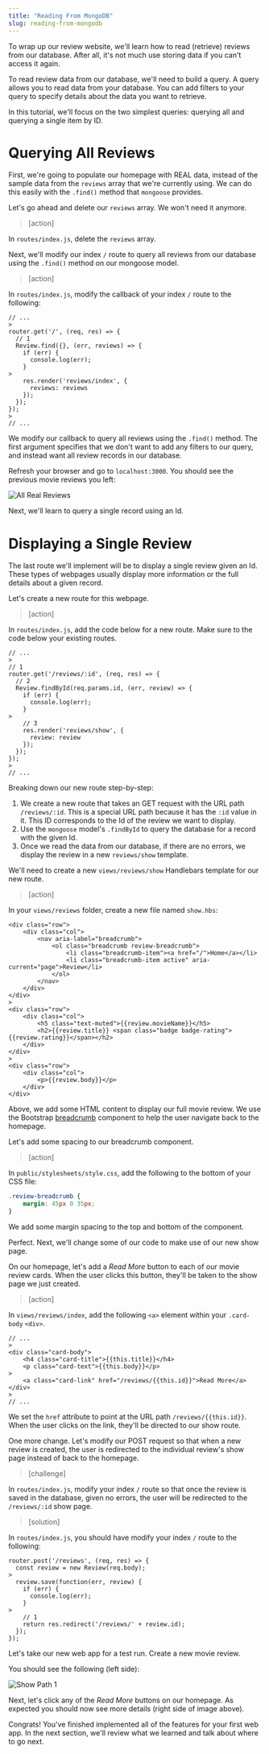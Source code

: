 ```yaml
---
title: "Reading From MongoDB"
slug: reading-from-mongodb
---
```


To wrap up our review website, we'll learn how to read (retrieve) reviews from our database. After all, it's not much use storing data if you can't access it again.

To read review data from our database, we'll need to build a query. A query allows you to read data from your database. You can add filters to your query to specify details about the data you want to retrieve.

In this tutorial, we'll focus on the two simplest queries: querying all and querying a single item by ID.

# Querying All Reviews

First, we're going to populate our homepage with REAL data, instead of the sample data from the `reviews` array that we're currently using. We can do this easily with the `.find()` method that `mongoose` provides.

Let's go ahead and delete our `reviews` array. We won't need it anymore.

> [action]
>
In `routes/index.js`, delete the `reviews` array.

Next, we'll modify our index `/` route to query all reviews from our database using the `.find()` method on our mongoose model.

> [action]
>
In `routes/index.js`, modify the callback of your index `/` route to the following:
>
```
// ...
>
router.get('/', (req, res) => {
  // 1
  Review.find({}, (err, reviews) => {
    if (err) {
      console.log(err);
    }
>
    res.render('reviews/index', {
      reviews: reviews
    });
  });
});
>
// ...
```
>
We modify our callback to query all reviews using the `.find()` method. The first argument specifies that we don't want to add any filters to our query, and instead want all review records in our database.

Refresh your browser and go to `localhost:3000`. You should see the previous movie reviews you left:

![All Real Reviews](assets/all_real_reviews.jpg)

Next, we'll learn to query a single record using an Id.

# Displaying a Single Review

The last route we'll implement will be to display a single review given an Id. These types of webpages usually display more information or the full details about a given record.

Let's create a new route for this webpage.

> [action]
>
In `routes/index.js`, add the code below for a new route. Make sure to the code below your existing routes.
>
```
// ...
>
// 1
router.get('/reviews/:id', (req, res) => {
  // 2
  Review.findById(req.params.id, (err, review) => {
    if (err) {
      console.log(err);
    }
>
    // 3
    res.render('reviews/show', {
      review: review
    });
  });
});
>
// ...
```
>
Breaking down our new route step-by-step:
>
1. We create a new route that takes an GET request with the URL path `/reviews/:id`. This is a special URL path because it has the `:id` value in it. This ID corresponds to the Id of the review we want to display.
1. Use the `mongoose` model's `.findById` to query the database for a record with the given Id.
1. Once we read the data from our database, if there are no errors, we display the review in a new `reviews/show` template.

We'll need to create a new `views/reviews/show` Handlebars template for our new route.

> [action]
>
In your `views/reviews` folder, create a new file named `show.hbs`:
>
```
<div class="row">
    <div class="col">
        <nav aria-label="breadcrumb">
            <ol class="breadcrumb review-breadcrumb">
                <li class="breadcrumb-item"><a href="/">Home</a></li>
                <li class="breadcrumb-item active" aria-current="page">Review</li>
            </ol>
        </nav>
    </div>
</div>
>
<div class="row">
    <div class="col">
        <h5 class="text-muted">{{review.movieName}}</h5>
        <h2>{{review.title}} <span class="badge badge-rating">{{review.rating}}</span></h2>
    </div>
</div>
>
<div class="row">
    <div class="col">
        <p>{{review.body}}</p>
    </div>
</div>
```
>
Above, we add some HTML content to display our full movie review. We use the Bootstrap [breadcrumb](https://getbootstrap.com/docs/4.0/components/breadcrumb/) component to help the user navigate back to the homepage.

Let's add some spacing to our breadcrumb component.

> [action]
>
In `public/stylesheets/style.css`, add the following to the bottom of your CSS file:
>
```CSS
.review-breadcrumb {
    margin: 45px 0 35px;
}
```
>
We add some margin spacing to the top and bottom of the component.

Perfect. Next, we'll change some of our code to make use of our new show page.

On our homepage, let's add a _Read More_ button to each of our movie review cards. When the user clicks this button, they'll be taken to the show page we just created.

> [action]
>
In `views/reviews/index`, add the following `<a>` element within your `.card-body` `<div>`.
>
```
// ...
>
<div class="card-body">
    <h4 class="card-title">{{this.title}}</h4>
    <p class="card-text">{{this.body}}</p>
>
    <a class="card-link" href="/reviews/{{this.id}}">Read More</a>
</div>
>
// ...
```
>
We set the `href` attribute to point at the URL path `/reviews/{{this.id}}`. When the user clicks on the link, they'll be directed to our show route.

One more change. Let's modify our POST request so that when a new review is created, the user is redirected to the individual review's show page instead of back to the homepage.

> [challenge]
>
In `routes/index.js`, modify your index `/` route so that once the review is saved in the database, given no errors, the user will be redirected to the `/reviews/:id` show page.

<!-- break -->

> [solution]
>
In `routes/index.js`, you should have modify your index `/` route to the following:
>
```
router.post('/reviews', (req, res) => {
  const review = new Review(req.body);
>
  review.save(function(err, review) {
    if (err) {
      console.log(err);
    }
>
    // 1
    return res.redirect('/reviews/' + review.id);
  });
});
```

Let's take our new web app for a test run. Create a new movie review.

You should see the following (left side):

![Show Path 1](assets/show_path_1.jpg)

Next, let's click any of the _Read More_ buttons on our homepage. As expected you should now see more details (right side of image above).

Congrats! You've finished implemented all of the features for your first web app. In the next section, we'll review what we learned and talk about where to go next.
